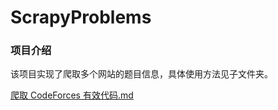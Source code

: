 # ScrapyProblems

### 项目介绍
该项目实现了爬取多个网站的题目信息，具体使用方法见子文件夹。

[爬取 CodeForces 有效代码.md](./爬取CodeForces有效代码/README.md)